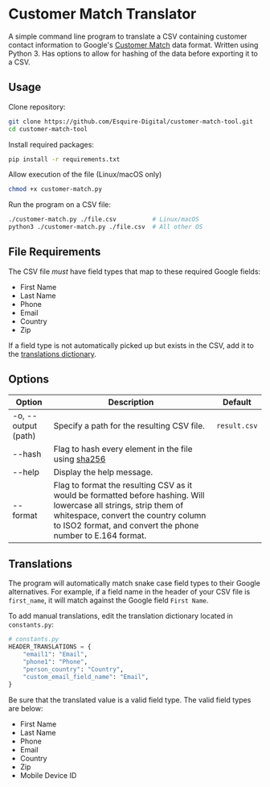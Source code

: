 # Customer Match Translator

A simple command line program to translate a CSV containing customer contact information to Google's [Customer Match](https://support.google.com/google-ads/answer/7659867) data format. Written using Python 3. Has options to allow for hashing of the data before exporting it to a CSV.

## Usage

Clone repository:

```sh
git clone https://github.com/Esquire-Digital/customer-match-tool.git
cd customer-match-tool
```

Install required packages:

```sh
pip install -r requirements.txt
```

Allow execution of the file (Linux/macOS only)

```sh
chmod +x customer-match.py
```

Run the program on a CSV file:

```sh
./customer-match.py ./file.csv          # Linux/macOS
python3 ./customer-match.py ./file.csv  # All other OS
```

## File Requirements

The CSV file _must_ have field types that map to these required Google fields:

- First Name
- Last Name
- Phone
- Email
- Country
- Zip

If a field type is not automatically picked up but exists in the CSV, add it to the [translations dictionary](#translations).

## Options

| Option              | Description                                                                                                                                                                                                              | Default      |
| ------------------- | ------------------------------------------------------------------------------------------------------------------------------------------------------------------------------------------------------------------------ | ------------ |
| -o, --output (path) | Specify a path for the resulting CSV file.                                                                                                                                                                               | `result.csv` |
| --hash              | Flag to hash every element in the file using [sha256](https://en.wikipedia.org/wiki/SHA-2)                                                                                                                               |              |
| --help              | Display the help message.                                                                                                                                                                                                |              |
| --format            | Flag to format the resulting CSV as it would be formatted before hashing. Will lowercase all strings, strip them of whitespace, convert the country column to ISO2 format, and convert the phone number to E.164 format. |              |

## Translations

The program will automatically match snake case field types to their Google alternatives. For example, if a field name in the header of your CSV file is `first_name`, it will match against the Google field `First Name`.

To add manual translations, edit the translation dictionary located in `constants.py`:

```python
# constants.py
HEADER_TRANSLATIONS = {
    "email1": "Email",
    "phone1": "Phone",
    "person_country": "Country",
    "custom_email_field_name": "Email",
}
```

Be sure that the translated value is a valid field type. The valid field types are below:

- First Name
- Last Name
- Phone
- Email
- Country
- Zip
- Mobile Device ID
